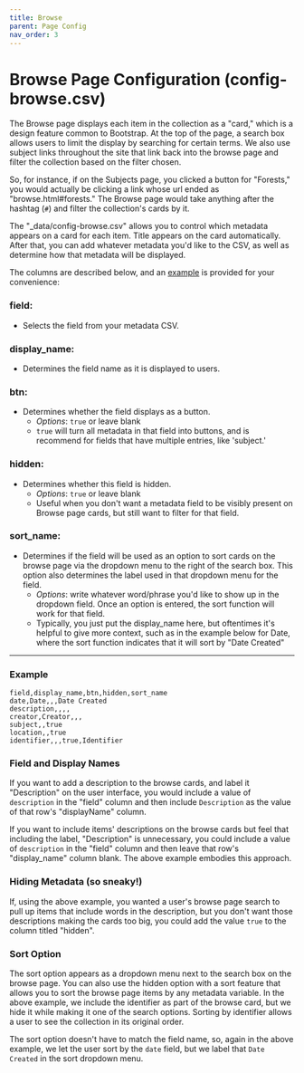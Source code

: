 ```yaml
---
title: Browse
parent: Page Config
nav_order: 3
---
```


# Browse Page Configuration (config-browse.csv)

The Browse page displays each item in the collection as a "card," which is a design feature common to Bootstrap. 
At the top of the page, a search box allows users to limit the display by searching for certain terms. 
We also use subject links throughout the site that link back into the browse page and filter the collection based on the filter chosen. 

So, for instance, if on the Subjects page, you clicked a button for "Forests," you would actually be clicking a link whose url ended as "browse.html#forests." 
The Browse page would take anything after the hashtag (`#`) and filter the collection's cards by it. 

The "_data/config-browse.csv" allows you to control which metadata appears on a card for each item. 
Title appears on the card automatically. 
After that, you can add whatever metadata you'd like to the CSV, as well as determine how that metadata will be displayed. 

The columns are described below, and an [example](#example) is provided for your convenience:

### field: 
- Selects the field from your metadata CSV.

### display_name: 
- Determines the field name as it is displayed to users.

### btn: 
- Determines whether the field displays as a button. 
    - *Options*: `true` or leave blank
    - `true` will turn all metadata in that field into buttons, and is recommend for fields that have multiple entries, like 'subject.' 

### hidden: 
- Determines whether this field is hidden.
    - *Options*: `true` or leave blank
    - Useful when you don't want a metadata field to be visibly present on Browse page cards, but still want to filter for that field.

### sort_name: 
- Determines if the field will be used as an option to sort cards on the browse page via the dropdown menu to the right of the search box. This option also determines the label used in that dropdown menu for the field. 
    - *Options*: write whatever word/phrase you'd like to show up in the dropdown field. Once an option is entered, the sort function will work for that field.
    - Typically, you just put the display_name here, but oftentimes it's helpful to give more context, such as in the example below for Date, where the sort function indicates that it will sort by "Date Created"

------

### Example 

```
field,display_name,btn,hidden,sort_name
date,Date,,,Date Created
description,,,,
creator,Creator,,,
subject,,true
location,,true
identifier,,,true,Identifier

```

### Field and Display Names

If you want to add a description to the browse cards, and label it "Description" on the user interface, you would include a value of `description` in the "field" column and then include `Description` as the value of that row's "displayName" column.

If you want to include items' descriptions on the browse cards but feel that including the label, "Description" is unnecessary, you could include a value of `description` in the "field" column and then leave that row's "display_name" column blank. 
The above example embodies this approach.

### Hiding Metadata (so sneaky!) 

If, using the above example, you wanted a user's browse page search to pull up items that include words in the description, but you don't want those descriptions making the cards too big, you could add the value `true` to the column titled "hidden". 

### Sort Option

The sort option appears as a dropdown menu next to the search box on the browse page. 
You can also use the hidden option with a sort feature that allows you to sort the browse page items by any metadata variable. 
In the above example, we include the identifier as part of the browse card, but we hide it while making it one of the search options. 
Sorting by identifier allows a user to see the collection in its original order. 

The sort option doesn't have to match the field name, so, again in the above example, we let the user sort by the `date` field, but we label that `Date Created` in the sort dropdown menu. 
